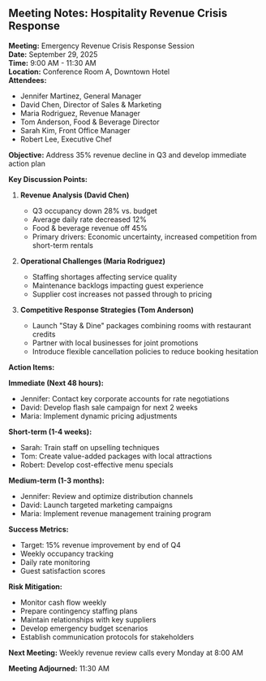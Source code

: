 ## Meeting Notes: Hospitality Revenue Crisis Response

**Meeting:** Emergency Revenue Crisis Response Session  
**Date:** September 29, 2025  
**Time:** 9:00 AM - 11:30 AM  
**Location:** Conference Room A, Downtown Hotel  
**Attendees:**  
- Jennifer Martinez, General Manager  
- David Chen, Director of Sales & Marketing  
- Maria Rodriguez, Revenue Manager  
- Tom Anderson, Food & Beverage Director  
- Sarah Kim, Front Office Manager  
- Robert Lee, Executive Chef  

**Objective:** Address 35% revenue decline in Q3 and develop immediate action plan  

**Key Discussion Points:**  

1. **Revenue Analysis (David Chen)**  
   - Q3 occupancy down 28% vs. budget  
   - Average daily rate decreased 12%  
   - Food & beverage revenue off 45%  
   - Primary drivers: Economic uncertainty, increased competition from short-term rentals  

2. **Operational Challenges (Maria Rodriguez)**  
   - Staffing shortages affecting service quality  
   - Maintenance backlogs impacting guest experience  
   - Supplier cost increases not passed through to pricing  

3. **Competitive Response Strategies (Tom Anderson)**  
   - Launch "Stay & Dine" packages combining rooms with restaurant credits  
   - Partner with local businesses for joint promotions  
   - Introduce flexible cancellation policies to reduce booking hesitation  

**Action Items:**  

**Immediate (Next 48 hours):**  
- Jennifer: Contact key corporate accounts for rate negotiations  
- David: Develop flash sale campaign for next 2 weeks  
- Maria: Implement dynamic pricing adjustments  

**Short-term (1-4 weeks):**  
- Sarah: Train staff on upselling techniques  
- Tom: Create value-added packages with local attractions  
- Robert: Develop cost-effective menu specials  

**Medium-term (1-3 months):**  
- Jennifer: Review and optimize distribution channels  
- David: Launch targeted marketing campaigns  
- Maria: Implement revenue management training program  

**Success Metrics:**  
- Target: 15% revenue improvement by end of Q4  
- Weekly occupancy tracking  
- Daily rate monitoring  
- Guest satisfaction scores  

**Risk Mitigation:**
- Monitor cash flow weekly
- Prepare contingency staffing plans
- Maintain relationships with key suppliers
- Develop emergency budget scenarios
- Establish communication protocols for stakeholders  

**Next Meeting:** Weekly revenue review calls every Monday at 8:00 AM  

**Meeting Adjourned:** 11:30 AM